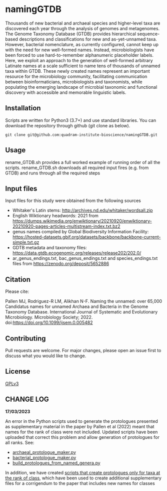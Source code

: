 # namingGTDB

Thousands of new bacterial and archaeal species and higher-level taxa are discovered each year through the analysis of genomes and metagenomes. The Genome Taxonomy Database (GTDB) provides hierarchical sequence-based descriptions and classifications for new and as-yet-unnamed taxa. However, bacterial nomenclature, as currently configured, cannot keep up with the need for new well-formed names. Instead, microbiologists have been forced to use hard-to-remember alphanumeric placeholder labels. Here, we exploit an approach to the generation of well-formed arbitrary Latinate names at a scale sufficient to name tens of thousands of unnamed taxa within GTDB. These newly created names represent an important resource for the microbiology community, facilitating communication between bioinformaticians, microbiologists and taxonomists, while populating the emerging landscape of microbial taxonomic and functional discovery with accessible and memorable linguistic labels.

## Installation

Scripts are written for Python3 (3.7+) and use standard libraries. You can download the repository through github (git clone as below).

```
git clone git@github.com:quadram-institute-bioscience/namingGTDB.git
```

## Usage

rename_GTDB.sh provides a full worked example of running order of all the scripts. rename_GTDB.sh downloads all required input fires (e.g. from GTDB) and runs through all the required steps

## Input files

Input files for this study were obtained from the following sources

- Whitaker's Latin stems: http://archives.nd.edu/whitaker/wordsall.zip
- English Wiktionary headwords: 2021 from https://dumps.wikimedia.org/enwiktionary/20210920/enwiktionary-20210920-pages-articles-multistream-index.txt.bz2
- genus names compiled by Global Biodiversity Information Facility: https://hosted-datasets.gbif.org/datasets/backbone/backbone-current-simple.txt.gz
- GDTB metadata and taxonomy files: https://data.gtdb.ecogenomic.org/releases/release202/202.0/
- ar_genus_endings.txt, bac_genus_endings.txt and species_endings.txt files from https://zenodo.org/deposit/5652886

## Citation

Please cite:

Pallen MJ, Rodriguez-R LM, Alikhan N-F. Naming the unnamed: over 65,000 Candidatus names for unnamed Archaea and Bacteria in the Genome Taxonomy Database. International Journal of Systematic and Evolutionary Microbiology. Microbiology Society; 2022. doi:https://doi.org/10.1099/ijsem.0.005482

## Contributing

Pull requests are welcome. For major changes, please open an issue first to discuss what you would like to change.

## License

[GPLv3](https://choosealicense.com/licenses/gpl-3.0/)

## CHANGE LOG

**17/03/2023**

An error in the Python scripts used to generate the protologues presented as supplementary material in the paper by Pallen et al (2022) meant that names for the rank of class were not included. Updated scripts have been uploaded that correct this problem and allow generation of protologues for all ranks. See:

- [archaeal_protologue_maker.py](archaeal_protologue_maker.py)
- [bacterial_protologue_maker.py](bacterial_protologue_maker.py)
- [build_protologues_from_named_genera.py](build_protologues_from_named_genera.py)

In addition, we have created [scripts that create protologues only for taxa at the rank of class](classes_only/), which have been used to create additional supplementary files for a corrigendum to the paper that includes new names for classes
